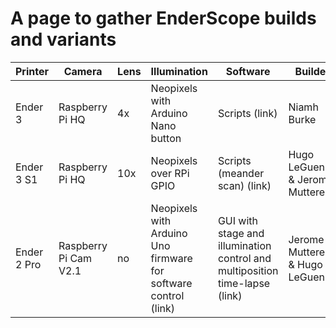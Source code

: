 # A page to gather EnderScope builds and variants
| Printer | Camera | Lens | Illumination | Software | Builder | Application | Comments |
| ----------- | ----------- | ----------- | ----------- | ----------- | ----------- | ----------- | ----------- |
| Ender 3  | Raspberry Pi HQ | 4x | Neopixels with Arduino Nano button | Scripts (link)| Niamh Burke| Detecting microplastics |Original EnderScope |
| Ender 3 S1 | Raspberry Pi HQ | 10x | Neopixels over RPi GPIO | Scripts (meander scan) (link)| Hugo LeGuenno & Jerome Mutterer| Cyanobacteria |Built for MiFoBio2023 |
| Ender 2 Pro | Raspberry Pi Cam V2.1 | no | Neopixels with Arduino Uno firmware for software control (link)| GUI with stage and illumination control and multiposition time-lapse (link)| Jerome Mutterer & Hugo LeGuenno | Seed growth in multiwell plates |Built for MiFoBio2023 |
